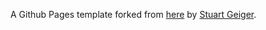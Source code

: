 A Github Pages template forked from [here](https://github.com/academicpages/academicpages.github.io) by [Stuart Geiger](https://github.com/staeiou).
